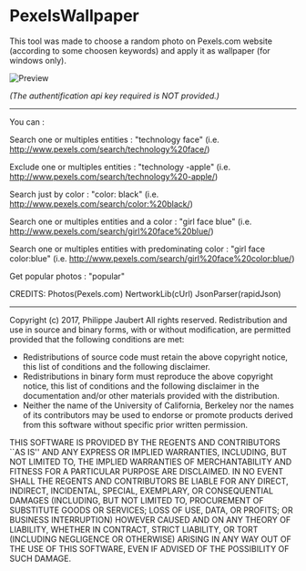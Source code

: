 # PexelsWallpaper
This tool was made to choose a random photo on Pexels.com website (according to some choosen keywords) and apply it as wallpaper (for windows only).

![Preview](http://i.imgur.com/oLSIzBT.gif)

*(The authentification api key required is NOT provided.)*

------------------------------------------------------------------------------

You can :

Search one or multiples entities :                              "technology face"          (i.e. http://www.pexels.com/search/technology%20face/)

Exclude one or multiples entities :                             "technology -apple"        (i.e. http://www.pexels.com/search/technology%20-apple/)

Search just by color :                                          "color: black"             (i.e. http://www.pexels.com/search/color:%20black/)

Search one or multiples entities and a color :                  "girl face blue"           (i.e. http://www.pexels.com/search/girl%20face%20blue/)

Search one or multiples entities with predominating color :     "girl face color:blue"     (i.e. http://www.pexels.com/search/girl%20face%20color:blue/)

Get popular photos :                                            "popular"
 
CREDITS: Photos(Pexels.com) NertworkLib(cUrl) JsonParser(rapidJson)

------------------------------------------------------------------------------

Copyright (c) 2017, Philippe Jaubert
All rights reserved.
Redistribution and use in source and binary forms, with or without
modification, are permitted provided that the following conditions are met:

* Redistributions of source code must retain the above copyright
  notice, this list of conditions and the following disclaimer.
* Redistributions in binary form must reproduce the above copyright
  notice, this list of conditions and the following disclaimer in the
  documentation and/or other materials provided with the distribution.
* Neither the name of the University of California, Berkeley nor the
  names of its contributors may be used to endorse or promote products
  derived from this software without specific prior written permission.

THIS SOFTWARE IS PROVIDED BY THE REGENTS AND CONTRIBUTORS ``AS IS'' AND ANY
EXPRESS OR IMPLIED WARRANTIES, INCLUDING, BUT NOT LIMITED TO, THE IMPLIED
WARRANTIES OF MERCHANTABILITY AND FITNESS FOR A PARTICULAR PURPOSE ARE
DISCLAIMED. IN NO EVENT SHALL THE REGENTS AND CONTRIBUTORS BE LIABLE FOR ANY
DIRECT, INDIRECT, INCIDENTAL, SPECIAL, EXEMPLARY, OR CONSEQUENTIAL DAMAGES
(INCLUDING, BUT NOT LIMITED TO, PROCUREMENT OF SUBSTITUTE GOODS OR SERVICES;
LOSS OF USE, DATA, OR PROFITS; OR BUSINESS INTERRUPTION) HOWEVER CAUSED AND
ON ANY THEORY OF LIABILITY, WHETHER IN CONTRACT, STRICT LIABILITY, OR TORT
(INCLUDING NEGLIGENCE OR OTHERWISE) ARISING IN ANY WAY OUT OF THE USE OF THIS
SOFTWARE, EVEN IF ADVISED OF THE POSSIBILITY OF SUCH DAMAGE.
